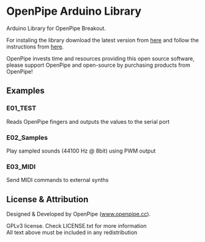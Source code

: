 OpenPipe Arduino Library
========================

Arduino Library for OpenPipe Breakout.

For instaling the library download the latest version from [here](https://github.com/openpipelabs/OpenPipeLibrary/archive/master.zip)
and follow the instructions from [here](http://arduino.cc/en/Guide/Libraries).

OpenPipe invests time and resources providing this open source software, 
please support OpenPipe and open-source by purchasing 
products from OpenPipe!

Examples
--------

### E01_TEST

Reads OpenPipe fingers and outputs the values to the serial port

### E02_Samples

Play sampled sounds (44100 Hz @ 8bit) using PWM output

### E03_MIDI 

Send MIDI commands to external synths


License & Attribution
---------------------
Designed & Developed by OpenPipe (www.openpipe.cc).

GPLv3 license. Check LICENSE.txt for more information  
All text above must be included in any redistribution
